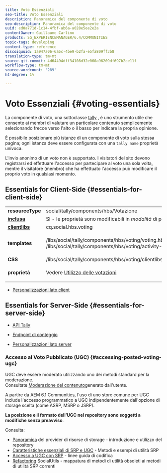 ```yaml
---
title: Voto Essenziali
seo-title: Voto Essenziali
description: Panoramica del componente di voto
seo-description: Panoramica del componente di voto
uuid: ed0a771d-1c14-4fbf-ab6a-a028e5ee2e2a
contentOwner: Guillaume Carlino
products: SG_EXPERIENCEMANAGER/6.4/COMMUNITIES
topic-tags: developing
content-type: reference
discoiquuid: 1a947a06-6a5c-4be9-b2fa-e5fa809ff3b8
translation-type: tm+mt
source-git-commit: 4d64494dff34108d32e060a96209df697b2ce11f
workflow-type: tm+mt
source-wordcount: '289'
ht-degree: 1%

---
```



# Voto Essenziali {#voting-essentials}

La componente di voto, una sottoclasse [tally](tally.md) , è uno strumento utile che consente ai membri di valutare un particolare contenuto semplicemente selezionando frecce verso l&#39;alto o il basso per indicare la propria opinione.

È possibile posizionare più istanze di un componente di voto sulla stessa pagina; ogni istanza deve essere configurata con una `tally name` proprietà univoca.

L&#39;invio anonimo di un voto non è supportato. I visitatori del sito devono registrarsi ed effettuare l&#39;accesso per partecipare al voto una sola volta, mentre il visitatore (membro) che ha effettuato l&#39;accesso può modificare il proprio voto in qualsiasi momento.

## Essentials for Client-Side {#essentials-for-client-side}

<table> 
 <tbody> 
  <tr> 
   <td> <strong>resourceType</strong></td> 
   <td>social/tally/components/hbs/Votazione</td> 
  </tr> 
  <tr> 
   <td> <a href="scf.md#add-or-include-a-communities-component"><strong>inclusa</strong></a></td> 
   <td>Sì - le proprietà sono modificabili in <i>modalità </i>di progettazione</td> 
  </tr> 
  <tr> 
   <td> <a href="client-customize.md#clientlibs-for-scf"><strong>clientlibs</strong></a></td> 
   <td> cq.social.hbs.voting</td> 
  </tr> 
  <tr> 
   <td> <strong>templates</strong></td> 
   <td><p> /libs/social/tally/components/hbs/voting/voting.hbs<br /> /libs/social/tally/components/hbs/voting/activity-title.hbs</p> </td> 
  </tr> 
  <tr> 
   <td><strong>CSS</strong></td> 
   <td> /libs/social/tally/components/hbs/voting/clientlibs/votingcomponent.css</td> 
  </tr> 
  <tr> 
   <td><strong>proprietà</strong></td> 
   <td><p>Vedere <a href="voting.md">Utilizzo delle votazioni</a></p> </td> 
  </tr> 
 </tbody> 
</table>

* [Personalizzazioni lato client](client-customize.md)

## Essentials for Server-Side {#essentials-for-server-side}

* [API Tally](https://helpx.adobe.com/experience-manager/6-4/sites/developing/using/reference-materials/javadoc/com/adobe/cq/social/tally/client/api/package-summary.html)

* [Endpoint di conteggio](https://helpx.adobe.com/experience-manager/6-4/sites/developing/using/reference-materials/javadoc/com/adobe/cq/social/tally/client/endpoints/package-summary.html)

* [Personalizzazioni lato server](server-customize.md)

### Accesso al Voto Pubblicato (UGC) {#accessing-posted-voting-ugc}

UGC deve essere moderato utilizzando uno dei metodi standard per la moderazione.\
Consultate [Moderazione del contenuto](moderate-ugc.md)generato dall&#39;utente.

A partire da AEM 6.1 Communities, l&#39;uso di uno store [](working-with-srp.md) comune per UGC include l&#39;accesso programmatico a UGC indipendentemente dall&#39;opzione di storage scelta (come ASRP, MSRP o JSRP).

**La posizione e il formato dell’UGC nel repository sono soggetti a modifiche senza preavviso**.

Consulta:

* [Panoramica](srp.md) del provider di risorse di storage - introduzione e utilizzo del repository
* [Caratteristiche essenziali di SRP e UGC](srp-and-ugc.md) - Metodi e esempi di utilità SRP
* [Accesso a UGC con SRP](accessing-ugc-with-srp.md) - linee guida di codifica
* [Refactoring](socialutils.md) SocialUtils - mappatura di metodi di utilità obsoleti ai metodi di utilità SRP correnti

